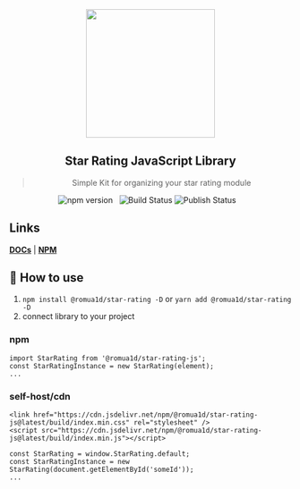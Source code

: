 <div style="text-align: center">
<img width="230" src="https://i.imgur.com/iHgtvmg.png" />
<h2>Star Rating JavaScript Library</h2>
<blockquote>Simple Kit for organizing your star rating module</blockquote>

<img src="https://badgen.net/npm/v/@romua1d/star-rating-js" alt="npm version" />
<img src="https://badgen.net/npm/dw/@romua1d/star-rating-js"  alt="" />
<img src="https://badgen.net/npm/license/@romua1d/star-rating-js" alt="" />
<img alt="Build Status" src="https://github.com/shmidtelson/star-rating-js/workflows/Build/badge.svg?color=green" />
<img alt="Publish Status" src="https://github.com/shmidtelson/star-rating-js/workflows/Publish/badge.svg?color=green" />
<img src="https://img.shields.io/david/shmidtelson/star-rating-js.svg" alt="" /> 
<img src="https://img.shields.io/david/dev/shmidtelson/star-rating-js.svg" alt="" />
<img src="https://api.dependabot.com/badges/status?host=github&repo=shmidtelson/star-rating-js" alt="" />
</div>

## Links

<a href="https://shmidtelson.github.io/star-rating-js/"><b>DOCs</b></a> | <a href="https://www.npmjs.com/package/@romua1d/star-rating-js"><b>NPM</b></a>

## 🚀 How to use

1. `npm install @romua1d/star-rating -D` or `yarn add @romua1d/star-rating -D`
2. connect library to your project
### npm

```
import StarRating from '@romua1d/star-rating-js';
const StarRatingInstance = new StarRating(element);
...
```

### self-host/cdn

```
<link href="https://cdn.jsdelivr.net/npm/@romua1d/star-rating-js@latest/build/index.min.css" rel="stylesheet" />
<script src="https://cdn.jsdelivr.net/npm/@romua1d/star-rating-js@latest/build/index.min.js"></script>

const StarRating = window.StarRating.default;
const StarRatingInstance = new StarRating(document.getElementById('someId'));
...
```
